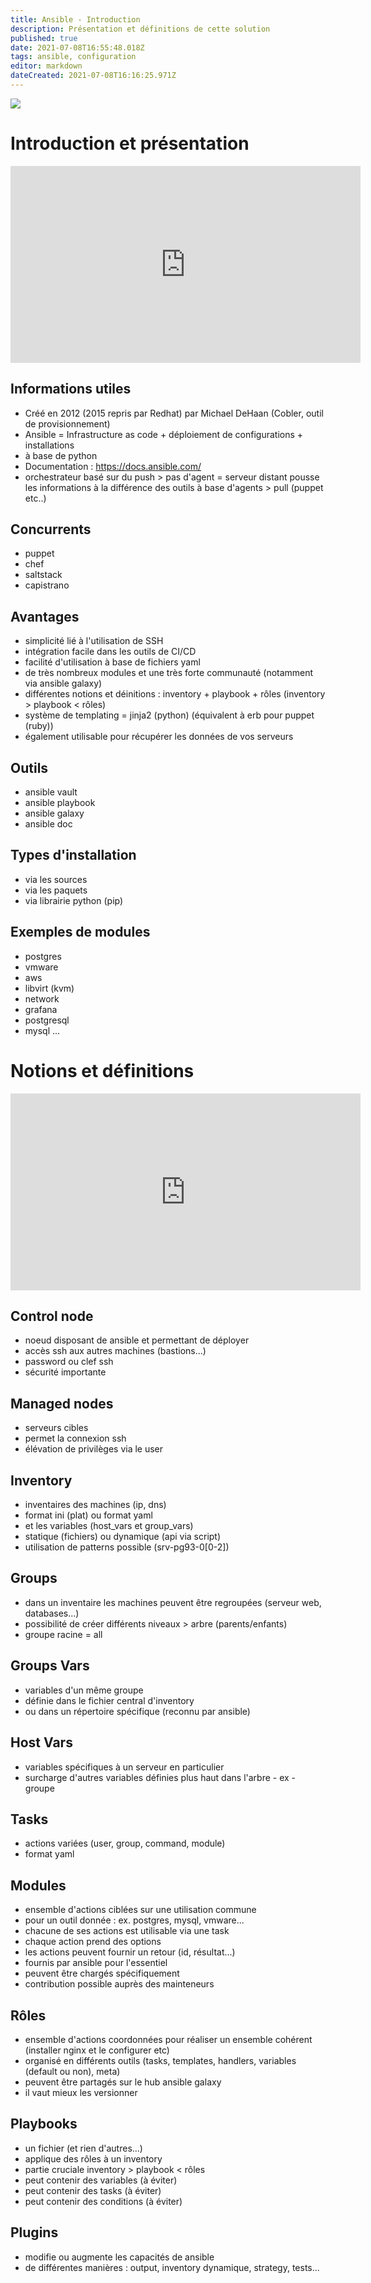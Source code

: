```yaml
---
title: Ansible - Introduction
description: Présentation et définitions de cette solution
published: true
date: 2021-07-08T16:55:48.018Z
tags: ansible, configuration
editor: markdown
dateCreated: 2021-07-08T16:16:25.971Z
---
```


![](https://blog.dbi-services.com/wp-insides/uploads/sites/2/2021/03/ansible-logo.png)

# Introduction et présentation

<div class="video-responsive">
<iframe width="560" height="315" src="https://www.youtube.com/embed/Cisg9bLhLkk" title="YouTube video player" frameborder="0" allow="accelerometer; autoplay; clipboard-write; encrypted-media; gyroscope; picture-in-picture" allowfullscreen></iframe>
</div>

## Informations utiles
- Créé en 2012 (2015 repris par Redhat) par Michael DeHaan (Cobler, outil de provisionnement)
- Ansible = Infrastructure as code + déploiement de configurations + installations
- à base de python
- Documentation : https://docs.ansible.com/
- orchestrateur basé sur du push > pas d'agent = serveur distant pousse les informations à la différence des outils à base d'agents > pull (puppet etc..)

## Concurrents
* puppet
* chef
* saltstack
* capistrano

## Avantages
- simplicité lié à l'utilisation de SSH
- intégration facile dans les outils de CI/CD
- facilité d'utilisation à base de fichiers yaml
- de très nombreux modules et une très forte communauté (notamment via ansible galaxy)
- différentes notions et déinitions : inventory + playbook + rôles (inventory > playbook < rôles)
- système de templating = jinja2 (python) (équivalent à erb pour puppet (ruby))
- également utilisable pour récupérer les données de vos serveurs

## Outils
* ansible vault
* ansible playbook
* ansible galaxy
* ansible doc

## Types d'installation
* via les sources
* via les paquets
* via librairie python (pip)

## Exemples de modules
* postgres
* vmware
* aws
* libvirt (kvm)
* network
* grafana
* postgresql
* mysql
...

# Notions et définitions
<div class="video-responsive">
<iframe width="560" height="315" src="https://www.youtube.com/embed/tirjpYSMkkM" title="YouTube video player" frameborder="0" allow="accelerometer; autoplay; clipboard-write; encrypted-media; gyroscope; picture-in-picture" allowfullscreen></iframe>
</div>

## Control node
* noeud disposant de ansible et permettant de déployer
* accès ssh aux autres machines (bastions...)
* password ou clef ssh
* sécurité importante

## Managed nodes
* serveurs cibles
* permet la connexion ssh
* élévation de privilèges via le user

## Inventory
* inventaires des machines  (ip, dns)
* format ini (plat) ou format yaml
* et les variables (host_vars et group_vars)
* statique (fichiers) ou dynamique (api via script)
* utilisation de patterns possible (srv-pg93-0[0-2])

## Groups
* dans un inventaire les machines peuvent être regroupées (serveur web, databases...)
* possibilité de créer différents niveaux > arbre (parents/enfants)
* groupe racine = all

## Groups Vars
* variables d'un même groupe
* définie dans le fichier central d'inventory
* ou dans un répertoire spécifique (reconnu par ansible)

## Host Vars
* variables spécifiques à un serveur en particulier
* surcharge d'autres variables définies plus haut dans l'arbre - ex - groupe

## Tasks
* actions variées (user, group, command, module)
* format yaml

## Modules
* ensemble d'actions ciblées sur une utilisation commune
* pour un outil donnée : ex. postgres, mysql, vmware...
* chacune de ses actions est utilisable via une task
* chaque action prend des options
* les actions peuvent fournir un retour (id, résultat...)
* fournis par ansible pour l'essentiel
* peuvent être chargés spécifiquement
* contribution possible auprès des mainteneurs

## Rôles
* ensemble d'actions coordonnées pour réaliser un ensemble cohérent (installer nginx et le configurer etc)
* organisé en différents outils (tasks, templates, handlers, variables (default ou non), meta)
* peuvent être partagés sur le hub ansible galaxy
* il vaut mieux les versionner

## Playbooks
* un fichier (et rien d'autres...)
* applique des rôles à un inventory
* partie cruciale inventory > playbook < rôles
* peut contenir des variables (à éviter)
* peut contenir des tasks (à éviter)
* peut contenir des conditions (à éviter)

## Plugins
* modifie ou augmente les capacités de ansible
* de différentes manières : output, inventory dynamique, strategy, tests...


